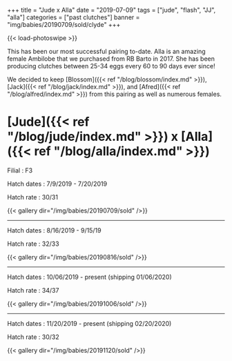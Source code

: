 +++
title = "Jude x Alla"
date = "2019-07-09"
tags = ["jude", "flash", "JJ", "alla"]
categories = ["past clutches"]
banner = "img/babies/20190709/sold/clyde"
+++

{{< load-photoswipe >}}

This has been our most successful pairing to-date. Alla is an amazing female Ambilobe that we purchased from RB Barto in 2017. She has been producing clutches between 25-34 eggs every 60 to 90 days ever since!

We decided to keep [Blossom]({{< ref "/blog/blossom/index.md" >}}), [Jack]({{< ref "/blog/jack/index.md" >}}), and [Afred]({{< ref "/blog/alfred/index.md" >}}) from this pairing as well as numerous females.

# [Jude]({{< ref "/blog/jude/index.md" >}}) x [Alla]({{< ref "/blog/alla/index.md" >}})

Filial
: F3

Hatch dates
: 7/9/2019 - 7/20/2019

Hatch rate
: 30/31

{{< gallery dir="/img/babies/20190709/sold" />}}

---


Hatch dates
: 8/16/2019 - 9/15/19

Hatch rate
: 32/33

{{< gallery dir="/img/babies/20190816/sold" />}}

---

Hatch dates
: 10/06/2019 - present (shipping 01/06/2020)

Hatch rate
: 34/37

{{< gallery dir="/img/babies/20191006/sold" />}}

---

Hatch dates
: 11/20/2019 - present (shipping 02/20/2020)

Hatch rate
: 30/32

{{< gallery dir="/img/babies/20191120/sold" />}}

